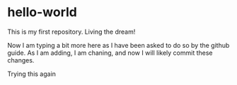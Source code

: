 # hello-world
This is my first repository.  Living the dream!

Now I am typing a bit more here as I have been asked to do so by the github guide.
As I am adding, I am chaning, and now I will likely commit these changes.

Trying this again 
